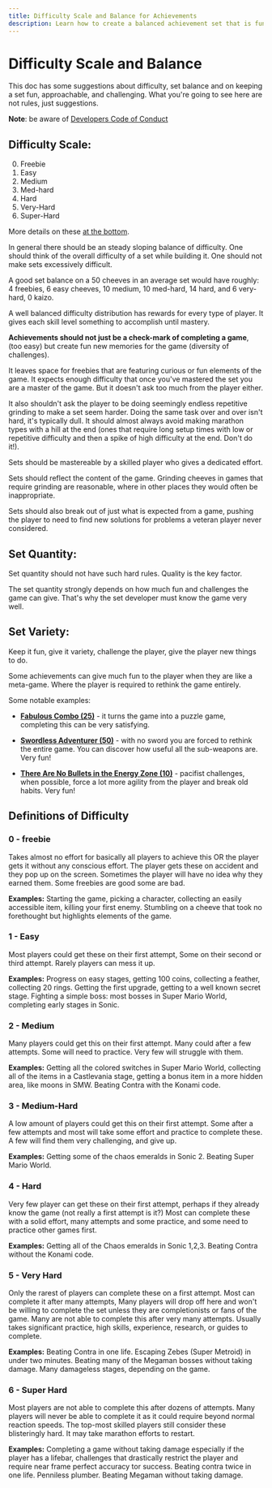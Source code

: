 ```yaml
---
title: Difficulty Scale and Balance for Achievements
description: Learn how to create a balanced achievement set that is fun, approachable, and challenging using a detailed difficulty scale and best practices.
---
```


# Difficulty Scale and Balance

This doc has some suggestions about difficulty, set balance and on keeping a set fun, approachable, and challenging. What you're going to see here are not rules, just suggestions.

**Note**: be aware of [Developers Code of Conduct](/guidelines/developers/code-of-conduct)

## Difficulty Scale:

0. Freebie
1. Easy
2. Medium
3. Med-hard
4. Hard
5. Very-Hard
6. Super-Hard

More details on these [at the bottom](#definitions-of-difficulty).

In general there should be an steady sloping balance of difficulty. One should think of the overall difficulty of a set while building it. One should not make sets excessively difficult.

A good set balance on a 50 cheeves in an average set would have roughly: 4 freebies, 6 easy cheeves, 10 medium, 10 med-hard, 14 hard, and 6 very-hard, 0 kaizo.

A well balanced difficulty distribution has rewards for every type of player. It gives each skill level something to accomplish until mastery.

**Achievements should not just be a check-mark of completing a game**, (too easy) but create fun new memories for the game (diversity of challenges).

It leaves space for freebies that are featuring curious or fun elements of the game. It expects enough difficulty that once you've mastered the set you are a master of the game. But it doesn't ask too much from the player either.

It also shouldn't ask the player to be doing seemingly endless repetitive grinding to make a set seem harder. Doing the same task over and over isn't hard, it's typically dull. It should almost always avoid making marathon types with a hill at the end (ones that require long setup times with low or repetitive difficulty and then a spike of high difficulty at the end. Don't do it!).

Sets should be mastereable by a skilled player who gives a dedicated effort.

Sets should reflect the content of the game. Grinding cheeves in games that require grinding are reasonable, where in other places they would often be inappropriate.

Sets should also break out of just what is expected from a game, pushing the player to need to find new solutions for problems a veteran player never considered.

## Set Quantity:

Set quantity should not have such hard rules. Quality is the key factor.

The set quantity strongly depends on how much fun and challenges the game can give. That's why the set developer must know the game very well.

## Set Variety:

Keep it fun, give it variety, challenge the player, give the player new things to do.

Some achievements can give much fun to the player when they are like a meta-game. Where the player is required to rethink the game entirely.

Some notable examples:

- **[Fabulous Combo (25)](http://retroachievements.org/achievement/8939)** - it turns the game into a puzzle game, completing this can be very satisfying.

- **[Swordless Adventurer (50)](http://retroachievements.org/achievement/33775)** - with no sword you are forced to rethink the entire game. You can discover how useful all the sub-weapons are. Very fun!

- **[There Are No Bullets in the Energy Zone (10)](http://retroachievements.org/achievement/6770)** - pacifist challenges, when possible, force a lot more agility from the player and break old habits. Very fun!

## Definitions of Difficulty

### 0 - freebie

Takes almost no effort for basically all players to achieve this OR the player gets it without any conscious effort. The player gets these on accident and they pop up on the screen. Sometimes the player will have no idea why they earned them. Some freebies are good some are bad.

**Examples:** Starting the game, picking a character, collecting an easily accessible item, killing your first enemy. Stumbling on a cheeve that took no forethought but highlights elements of the game.

### 1 - Easy

Most players could get these on their first attempt, Some on their second or third attempt. Rarely players can mess it up.

**Examples:** Progress on easy stages, getting 100 coins, collecting a feather, collecting 20 rings. Getting the first upgrade, getting to a well known secret stage. Fighting a simple boss: most bosses in Super Mario World, completing early stages in Sonic.

### 2 - Medium

Many players could get this on their first attempt. Many could after a few attempts. Some will need to practice. Very few will struggle with them.

**Examples:** Getting all the colored switches in Super Mario World, collecting all of the items in a Castlevania stage, getting a bonus item in a more hidden area, like moons in SMW. Beating Contra with the Konami code.

### 3 - Medium-Hard

A low amount of players could get this on their first attempt. Some after a few attempts and most will take some effort and practice to complete these. A few will find them very challenging, and give up.

**Examples:** Getting some of the chaos emeralds in Sonic 2. Beating Super Mario World.

### 4 - Hard

Very few player can get these on their first attempt, perhaps if they already know the game (not really a first attempt is it?) Most can complete these with a solid effort, many attempts and some practice, and some need to practice other games first.

**Examples:** Getting all of the Chaos emeralds in Sonic 1,2,3. Beating Contra without the Konami code.

### 5 - Very Hard

Only the rarest of players can complete these on a first attempt. Most can complete it after many attempts, Many players will drop off here and won't be willing to complete the set unless they are completionists or fans of the game. Many are not able to complete this after very many attempts. Usually takes significant practice, high skills, experience, research, or guides to complete.

**Examples:** Beating Contra in one life. Escaping Zebes (Super Metroid) in under two minutes. Beating many of the Megaman bosses without taking damage. Many damageless stages, depending on the game.

### 6 - Super Hard

Most players are not able to complete this after dozens of attempts. Many players will never be able to complete it as it could require beyond normal reaction speeds. The top-most skilled players still consider these blisteringly hard. It may take marathon efforts to restart.

**Examples:** Completing a game without taking damage especially if the player has a lifebar, challenges that drastically restrict the player and require near frame perfect accuracy tor success. Beating contra twice in one life. Penniless plumber. Beating Megaman without taking damage.
